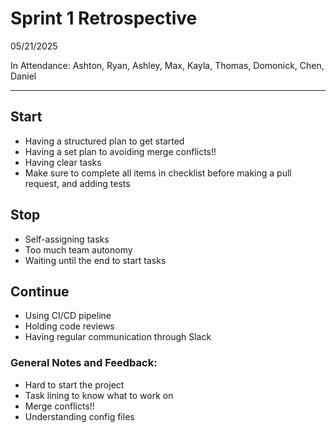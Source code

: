 # Sprint 1 Retrospective

05/21/2025

In Attendance: Ashton, Ryan, Ashley, Max, Kayla, Thomas, Domonick, Chen, Daniel

---

## Start
- Having a structured plan to get started
- Having a set plan to avoiding merge conflicts!!
- Having clear tasks
- Make sure to complete all items in checklist before making a pull request, and adding tests

## Stop
- Self-assigning tasks
- Too much team autonomy
- Waiting until the end to start tasks

## Continue
- Using CI/CD pipeline
- Holding code reviews
- Having regular communication through Slack

### General Notes and Feedback:
- Hard to start the project
- Task lining to know what to work on
- Merge conflicts!!
- Understanding config files